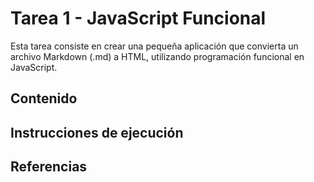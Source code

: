 # Tarea 1 - JavaScript Funcional

Esta tarea consiste en crear una pequeña aplicación que convierta un archivo Markdown (.md) a HTML, utilizando programación funcional en JavaScript.

## Contenido

## Instrucciones de ejecución

## Referencias

